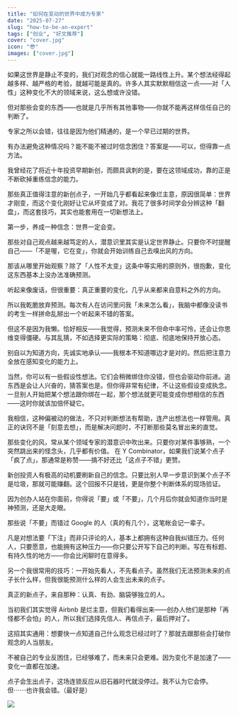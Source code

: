```yaml
---
title: "如何在变动的世界中成为专家"
date: "2025-07-27"
slug: "how-to-be-an-expert"
tags: ["创业", "好文推荐"]
cover: "cover.jpg"
icon: "😎"
images: ["cover.jpg"]
---
```

如果这世界是静止不变的，我们对观念的信心就能一路线性上升。某个想法经得起越多样、越严格的考验，就越可能是真的。许多人其实默默相信这一点——对「人性」这种变化不大的领域来说，这么想或许没错。



但对那些会变的东西——也就是几乎所有其他事物——你就不能再这样信任自己的判断了。



专家之所以会错，往往是因为他们精通的，是一个早已过期的世界。



有办法避免这种情况吗？能不能不被过时信念困住？答案是——可以，但得靠一点方法。



我曾经花了将近十年投资早期新创，而颇具讽刺的是，要在这领域成功，靠的正是不断砍掉重练信念的能力。



那些真正值得注意的新创点子，一开始几乎都看起来像烂主意，原因很简单：世界才刚变，而这个变化刚好让它从坏变成了对。我花了很多时间学会分辨这种「翻盘」，而这套技巧，其实也能套用在一切新想法上。



第一步，养成一种信念：世界一定会变。



那些对自己观点越来越笃定的人，潜意识里其实是认定世界静止。只要你不时提醒自己——「不是喔，它在变」，你就会开始训练自己去嗅出风的方向。



那该从哪里开始观察？除了「人性不太变」这条中等实用的原则外，很抱歉，变化这东西基本上没办法准确预测。



听起来像废话，但很重要：真正重要的变化，几乎从来都来自意料之外的方向。



所以我乾脆放弃预测。每次有人在访问里问我「未来怎么看」，我脑中都像没读书的考生一样拼命乱掰出一个听起来不错的答案。



但这不是因为我懒。恰好相反——我觉得，预测未来不但命中率可怜，还会让你思维变得僵硬。与其乱猜，不如选择更实际的策略：彻底、彻底地保持开放心态。



别自以为知道方向，先诚实地承认——我根本不知道哪边才是对的。然后把注意力全放在感知变化的能力上。



当然，你可以有一些假设性想法。它们会稍微绑住你没错，但也会驱动你前进。追东西是会让人兴奋的，猜答案也是。但你得非常有纪律，不让这些假设变成执念。
一旦别人开始把某个想法跟你绑在一起，那个想法就更可能变成你想相信的东西——这时你就该加倍怀疑它。



我相信，这种偏被动的做法，不只对判断想法有帮助，连产出想法也一样管用。真正的诀窍不是「刻意去想」，而是解决问题时，不打断那些莫名冒出来的直觉。



那些变化的风，常从某个领域专家的潜意识中吹出来。只要你对某件事够熟，一个突然跳出来的怪念头，几乎都有价值。
在 Y Combinator，如果我们说某个点子「疯了点」，那通常是称赞——搞不好还比「这点子不错」更赞。



新创投资人有极高的动机要刷新自己的信念。只要比别人早一步意识到某个点子不是垃圾，那就可能赚翻。这个回报不只是钱，更是你整个判断体系的现场验证。



因为创办人站在你面前，你得说「要」或「不要」，几个月后你就会知道你当时是神预测，还是大走眼。



那些说「不要」而错过 Google 的人（真的有几个），这笔帐会记一辈子。



凡是对想法要「下注」而非只评论的人，基本上都拥有这种自我纠错压力。任何人，只要愿意，也能拥有这种压力——你只要公开写下自己的判断。写在有标题、有持久性的地方——你会比闲聊时在意得多。



另一个我很常用的技巧：一开始先看人，不先看点子。虽然我们无法预测未来的点子长什么样，但我很能预测什么样的人会生出未来的点子。



真正的新点子，来自那种：认真、有劲、脑袋够独立的人。



当初我们其实觉得 Airbnb 是烂主意，但我们看得出来——创办人他们是那种「再怪都不会怕」的人，所以我们选择先信人、再信点子，最后押对了。



这招其实通用：想要快一点知道自己什么观念已经过时了？那就去跟那些会打破你观念的人当朋友。



不被自己的专业反困住，已经够难了，而未来只会更难。因为变化不是加速了——变化一直都在加速。



点子会生出点子，这场连锁反应从旧石器时代就没停过。我不认为它会停。
但⋯⋯也许我会错。（最好是）




![](https://prod-files-secure.s3.us-west-2.amazonaws.com/112d0858-5090-4d34-a606-b75eb8d65fd2/46476355-9cf3-4e99-9b7a-3531bc426380/1000202064.png?X-Amz-Algorithm=AWS4-HMAC-SHA256&X-Amz-Content-Sha256=UNSIGNED-PAYLOAD&X-Amz-Credential=ASIAZI2LB466WTF4HK3S%2F20250914%2Fus-west-2%2Fs3%2Faws4_request&X-Amz-Date=20250914T054253Z&X-Amz-Expires=3600&X-Amz-Security-Token=IQoJb3JpZ2luX2VjENz%2F%2F%2F%2F%2F%2F%2F%2F%2F%2FwEaCXVzLXdlc3QtMiJIMEYCIQCegOSINi3EDGHbIg8rh3tMo8E2abLI9rdBZLgNyDAcvwIhAMc0Cjf9bK%2F1fGe%2Fr6q6bdRfkQTTB2BEVR%2FH6BDQhtzxKv8DCFUQABoMNjM3NDIzMTgzODA1IgyBxXRx6%2FR1zL3yVOkq3AMTrH1t00pBnbR6KRXvuAzrXehZ%2FU7S%2FBe6X0bF9UAGbl9wRKKhCu9d5Ob8vsQ7DBgB%2FylFGEo%2FwcDLk9ISJAxl6w%2BM%2Bpe5aeBajtWlVGVdhAEWyVEIBPWnCHX%2Fbj4%2FNqymfze5%2FmuZ4xxtGlX4s%2F%2FNZy%2B1YZhKmjgosT74LWjvU1bPpjtzOXZ7X%2FE9Y2GVWpf3gyvThAyF6R9s089vR6ZMYUqaPZjONmvZEg7dwwJdlcA8dgHhtQWEtq0JJpo9gSYsZLrJ1Vjnzg3T2D0qCyg5TALhimIrmqUWWfiZUp8EsOCRTo33t8hqBgIHLojXd1zYuzXL0lyIKEhAnQkuoNESCZek0h%2Fb0X4lzEqoVDOLBXFAF5nWTnuzeg5Jv9%2Fsv%2BQJKLlEi8ftvwKMwi%2FxUkV7gMvjDHnVszWHotL3hwM87rKlnd6QMXQsoz8XoIgvAcXg2avLBX1kqZLfCvMq78k8n4cR2FMgqcEtEgtoFpWCO0kszk01kYxE7rImhmWxIR937XC%2BxE7ZI%2BQ5DIx0D%2B3aLO12mnPADtHBvRfe1bYoj22%2Fnlrdci99XWScFdylB7%2BNlXPzeQf97xFTHw0RoQ0jJ7HlOnYqQgNEfJ7EDcgp0W0Y8Yiv778MVI%2F62DCa%2FZjGBjqkAYSeYg65dzRHIILxmoy2INebyXnCZyg18nB%2FxNailvBY16BRtt1VQCt1LTG2ZdR27p74xBW4aJYe8JX2v9IhFIvdGYkA3mSwqUsuOqv2Vg2d8U3%2FK74mi2Z7fq8rqgJCUe80l%2B%2FH%2FHBKsD4LFRBgHbldmEJgOIOiOCg5NLTO5UOZCIIrbUMiQmLepDF4c6rzzUsBpmFz%2Bu1silaJ5f%2BLzjdlRh0C&X-Amz-Signature=812ef900a0fb2c8a76f6d8d62a667a7f6acf7421e4e7cdcb315cb2243f382646&X-Amz-SignedHeaders=host&x-amz-checksum-mode=ENABLED&x-id=GetObject)

